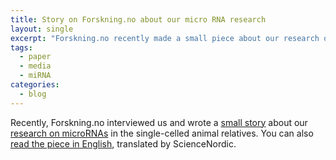 ```yaml
---
title: Story on Forskning.no about our micro RNA research
layout: single
excerpt: "Forskning.no recently made a small piece about our research on micro RNAs in the single-celled animal relatives."
tags:
  - paper
  - media
  - miRNA
categories:
  - blog
---
```


Recently, Forskning.no interviewed us and wrote a [small story](https://forskning.no/celler-evolusjon/knottlite-mysterium-hva-er-egentlig-forskjellen-pa-deg-og-en-encellet-skapning/1289155) about our [research on microRNAs](https://www.cell.com/current-biology/fulltext/S0960-9822(18)31063-7#%20) in the single-celled animal relatives. You can also [read the piece in English](http://sciencenordic.com/teeny-weeny-mystery-investigating-difference-between-you-and-me-and-single-celled-organism), translated by ScienceNordic. 
